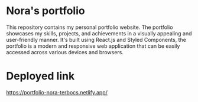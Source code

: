 # Nora's portfolio

This repository contains my personal portfolio website. The portfolio showcases my skills, projects, and achievements in a visually appealing and user-friendly manner.
It's built using React.js and Styled Components, the portfolio is a modern and responsive web application that can be easily accessed across various devices and browsers. 
# Deployed link
https://portfolio-nora-terbocs.netlify.app/
